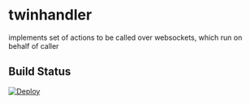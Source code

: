 # twinhandler

implements set of actions to be called over websockets, which run on behalf of caller


## Build Status

[![Deploy](https://github.com/freeflowuniverse/crystalhandler/actions/workflows/deploy.yml/badge.svg)](https://github.com/freeflowuniverse/crystalhandler/actions/workflows/deploy.yml)

